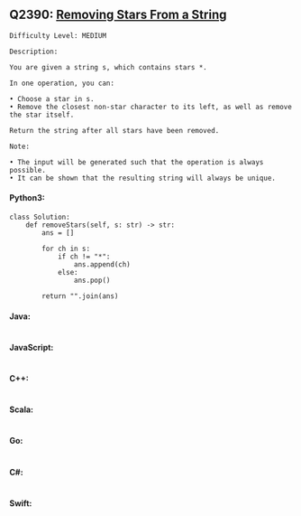 ## Q2390: [Removing Stars From a String](https://leetcode.com/problems/removing-stars-from-a-string/)

```
Difficulty Level: MEDIUM
```

```
Description:

You are given a string s, which contains stars *.

In one operation, you can:

• Choose a star in s.
• Remove the closest non-star character to its left, as well as remove the star itself.

Return the string after all stars have been removed.

Note:

• The input will be generated such that the operation is always possible.
• It can be shown that the resulting string will always be unique.
```

#### Python3:

```
class Solution:
    def removeStars(self, s: str) -> str:
        ans = []

        for ch in s:
            if ch != "*":
                ans.append(ch)
            else:
                ans.pop()

        return "".join(ans)
```

#### Java:

```

```

#### JavaScript:

```

```

#### C++:

```

```

#### Scala:

```

```

#### Go:

```

```

#### C#:

```

```

#### Swift:

```

```